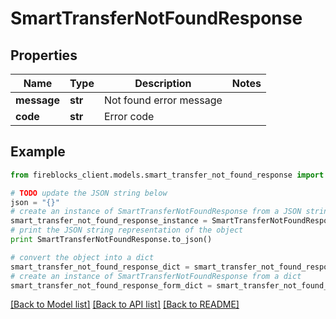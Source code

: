 # SmartTransferNotFoundResponse


## Properties

Name | Type | Description | Notes
------------ | ------------- | ------------- | -------------
**message** | **str** | Not found error message | 
**code** | **str** | Error code | 

## Example

```python
from fireblocks_client.models.smart_transfer_not_found_response import SmartTransferNotFoundResponse

# TODO update the JSON string below
json = "{}"
# create an instance of SmartTransferNotFoundResponse from a JSON string
smart_transfer_not_found_response_instance = SmartTransferNotFoundResponse.from_json(json)
# print the JSON string representation of the object
print SmartTransferNotFoundResponse.to_json()

# convert the object into a dict
smart_transfer_not_found_response_dict = smart_transfer_not_found_response_instance.to_dict()
# create an instance of SmartTransferNotFoundResponse from a dict
smart_transfer_not_found_response_form_dict = smart_transfer_not_found_response.from_dict(smart_transfer_not_found_response_dict)
```
[[Back to Model list]](../README.md#documentation-for-models) [[Back to API list]](../README.md#documentation-for-api-endpoints) [[Back to README]](../README.md)


